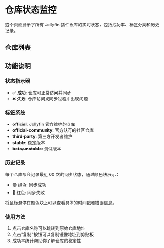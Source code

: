 # 仓库状态监控

这个页面展示了所有 Jellyfin 插件仓库的实时状态，包括成功率、标签分类和历史记录。

## 仓库列表

<RepositoryItem
  name="Jellyfin"
  originalUrl="https://repo.jellyfin.org/files/plugin/manifest.json"
  repositoryUrl="https://jellyfin-mirror.oss-cn-wuhan-lr.aliyuncs.com/plugins/Jellyfin/manifest.json"
  timestamp="2025-08-15T10:11:36.028Z"
  status="success"
  :successRate="78"
  tags="[&quot;official&quot;,&quot;stable&quot;]"
  statusHistory="[{&quot;timestamp&quot;:&quot;2025-08-15T10:11:36.028Z&quot;,&quot;status&quot;:&quot;success&quot;,&quot;error&quot;:null},{&quot;timestamp&quot;:&quot;2025-08-15T04:32:00.463Z&quot;,&quot;status&quot;:&quot;success&quot;,&quot;error&quot;:null},{&quot;timestamp&quot;:&quot;2025-08-14T22:11:29.558Z&quot;,&quot;status&quot;:&quot;success&quot;,&quot;error&quot;:null},{&quot;timestamp&quot;:&quot;2025-08-14T16:16:36.400Z&quot;,&quot;status&quot;:&quot;success&quot;,&quot;error&quot;:null},{&quot;timestamp&quot;:&quot;2025-08-14T10:12:16.056Z&quot;,&quot;status&quot;:&quot;success&quot;,&quot;error&quot;:null},{&quot;timestamp&quot;:&quot;2025-08-14T04:31:18.055Z&quot;,&quot;status&quot;:&quot;success&quot;,&quot;error&quot;:null},{&quot;timestamp&quot;:&quot;2025-08-13T22:12:23.984Z&quot;,&quot;status&quot;:&quot;success&quot;,&quot;error&quot;:null},{&quot;timestamp&quot;:&quot;2025-08-13T16:12:18.227Z&quot;,&quot;status&quot;:&quot;success&quot;,&quot;error&quot;:null},{&quot;timestamp&quot;:&quot;2025-08-13T10:11:59.694Z&quot;,&quot;status&quot;:&quot;success&quot;,&quot;error&quot;:null},{&quot;timestamp&quot;:&quot;2025-08-13T04:31:06.597Z&quot;,&quot;status&quot;:&quot;success&quot;,&quot;error&quot;:null},{&quot;timestamp&quot;:&quot;2025-08-12T22:11:30.188Z&quot;,&quot;status&quot;:&quot;success&quot;,&quot;error&quot;:null},{&quot;timestamp&quot;:&quot;2025-08-12T16:15:57.352Z&quot;,&quot;status&quot;:&quot;success&quot;,&quot;error&quot;:null},{&quot;timestamp&quot;:&quot;2025-08-12T10:12:11.738Z&quot;,&quot;status&quot;:&quot;success&quot;,&quot;error&quot;:null},{&quot;timestamp&quot;:&quot;2025-08-12T04:28:49.503Z&quot;,&quot;status&quot;:&quot;success&quot;,&quot;error&quot;:null},{&quot;timestamp&quot;:&quot;2025-08-12T01:37:59.348Z&quot;,&quot;status&quot;:&quot;success&quot;,&quot;error&quot;:null},{&quot;timestamp&quot;:&quot;2025-08-10T16:14:16.871Z&quot;,&quot;status&quot;:&quot;success&quot;,&quot;error&quot;:null},{&quot;timestamp&quot;:&quot;2025-08-09T16:14:13.323Z&quot;,&quot;status&quot;:&quot;error&quot;,&quot;error&quot;:&quot;请求超时，网络连接不稳定&quot;},{&quot;timestamp&quot;:&quot;2025-08-08T16:14:36.147Z&quot;,&quot;status&quot;:&quot;error&quot;,&quot;error&quot;:&quot;请求超时，网络连接不稳定&quot;},{&quot;timestamp&quot;:&quot;2025-08-08T07:41:37.622Z&quot;,&quot;status&quot;:&quot;error&quot;,&quot;error&quot;:&quot;请求超时，网络连接不稳定&quot;},{&quot;timestamp&quot;:&quot;2025-08-08T06:55:31.439Z&quot;,&quot;status&quot;:&quot;error&quot;,&quot;error&quot;:&quot;请求超时，网络连接不稳定&quot;},{&quot;timestamp&quot;:&quot;2025-08-08T06:39:58.099Z&quot;,&quot;status&quot;:&quot;success&quot;,&quot;error&quot;:null},{&quot;timestamp&quot;:&quot;2025-08-08T13:56:38.022Z&quot;,&quot;status&quot;:&quot;error&quot;,&quot;error&quot;:&quot;&quot;},{&quot;timestamp&quot;:&quot;2025-08-08T12:25:49.010Z&quot;,&quot;status&quot;:&quot;success&quot;,&quot;error&quot;:null}]"
  lastError=""
  versionUrls="{}"
/>
<RepositoryItem
  name="Jellyfin Unstable"
  originalUrl="https://repo.jellyfin.org/files/plugin-unstable/manifest.json"
  repositoryUrl="https://jellyfin-mirror.oss-cn-wuhan-lr.aliyuncs.com/plugins/Jellyfin_Unstable/manifest.json"
  timestamp="2025-08-15T10:11:36.049Z"
  status="success"
  :successRate="91"
  tags="[&quot;official&quot;,&quot;unstable&quot;,&quot;beta&quot;]"
  statusHistory="[{&quot;timestamp&quot;:&quot;2025-08-15T10:11:36.049Z&quot;,&quot;status&quot;:&quot;success&quot;,&quot;error&quot;:null},{&quot;timestamp&quot;:&quot;2025-08-15T04:32:00.484Z&quot;,&quot;status&quot;:&quot;success&quot;,&quot;error&quot;:null},{&quot;timestamp&quot;:&quot;2025-08-14T22:11:29.583Z&quot;,&quot;status&quot;:&quot;success&quot;,&quot;error&quot;:null},{&quot;timestamp&quot;:&quot;2025-08-14T16:16:36.420Z&quot;,&quot;status&quot;:&quot;success&quot;,&quot;error&quot;:null},{&quot;timestamp&quot;:&quot;2025-08-14T10:12:16.077Z&quot;,&quot;status&quot;:&quot;success&quot;,&quot;error&quot;:null},{&quot;timestamp&quot;:&quot;2025-08-14T04:31:18.076Z&quot;,&quot;status&quot;:&quot;success&quot;,&quot;error&quot;:null},{&quot;timestamp&quot;:&quot;2025-08-13T22:12:24.005Z&quot;,&quot;status&quot;:&quot;success&quot;,&quot;error&quot;:null},{&quot;timestamp&quot;:&quot;2025-08-13T16:12:18.248Z&quot;,&quot;status&quot;:&quot;success&quot;,&quot;error&quot;:null},{&quot;timestamp&quot;:&quot;2025-08-13T10:11:59.720Z&quot;,&quot;status&quot;:&quot;success&quot;,&quot;error&quot;:null},{&quot;timestamp&quot;:&quot;2025-08-13T04:31:06.618Z&quot;,&quot;status&quot;:&quot;success&quot;,&quot;error&quot;:null},{&quot;timestamp&quot;:&quot;2025-08-12T22:11:30.209Z&quot;,&quot;status&quot;:&quot;success&quot;,&quot;error&quot;:null},{&quot;timestamp&quot;:&quot;2025-08-12T16:15:57.372Z&quot;,&quot;status&quot;:&quot;success&quot;,&quot;error&quot;:null},{&quot;timestamp&quot;:&quot;2025-08-12T10:12:11.763Z&quot;,&quot;status&quot;:&quot;success&quot;,&quot;error&quot;:null},{&quot;timestamp&quot;:&quot;2025-08-12T04:28:49.524Z&quot;,&quot;status&quot;:&quot;success&quot;,&quot;error&quot;:null},{&quot;timestamp&quot;:&quot;2025-08-12T01:37:59.371Z&quot;,&quot;status&quot;:&quot;success&quot;,&quot;error&quot;:null},{&quot;timestamp&quot;:&quot;2025-08-10T16:14:16.891Z&quot;,&quot;status&quot;:&quot;success&quot;,&quot;error&quot;:null},{&quot;timestamp&quot;:&quot;2025-08-09T16:14:13.343Z&quot;,&quot;status&quot;:&quot;success&quot;,&quot;error&quot;:null},{&quot;timestamp&quot;:&quot;2025-08-08T16:14:36.167Z&quot;,&quot;status&quot;:&quot;error&quot;,&quot;error&quot;:&quot;请求超时，网络连接不稳定&quot;},{&quot;timestamp&quot;:&quot;2025-08-08T07:41:37.641Z&quot;,&quot;status&quot;:&quot;success&quot;,&quot;error&quot;:null},{&quot;timestamp&quot;:&quot;2025-08-08T06:55:31.460Z&quot;,&quot;status&quot;:&quot;success&quot;,&quot;error&quot;:null},{&quot;timestamp&quot;:&quot;2025-08-08T06:39:58.129Z&quot;,&quot;status&quot;:&quot;success&quot;,&quot;error&quot;:null},{&quot;timestamp&quot;:&quot;2025-08-08T13:56:38.043Z&quot;,&quot;status&quot;:&quot;error&quot;,&quot;error&quot;:&quot;socket hang up&quot;},{&quot;timestamp&quot;:&quot;2025-08-08T12:25:49.030Z&quot;,&quot;status&quot;:&quot;success&quot;,&quot;error&quot;:null}]"
  lastError=""
  versionUrls="{}"
/>
<RepositoryItem
  name="Ani-Sync Repo"
  originalUrl="https://raw.githubusercontent.com/vosmiic/jellyfin-ani-sync/master/manifest.json"
  repositoryUrl="https://jellyfin-mirror.oss-cn-wuhan-lr.aliyuncs.com/plugins/AniSync_Repo/manifest.json"
  timestamp="2025-08-15T10:11:36.051Z"
  status="success"
  :successRate="100"
  tags="[&quot;anime&quot;,&quot;sync&quot;,&quot;metadata&quot;,&quot;third-party&quot;,&quot;official-community&quot;]"
  statusHistory="[{&quot;timestamp&quot;:&quot;2025-08-15T10:11:36.051Z&quot;,&quot;status&quot;:&quot;success&quot;,&quot;error&quot;:null},{&quot;timestamp&quot;:&quot;2025-08-15T04:32:00.486Z&quot;,&quot;status&quot;:&quot;success&quot;,&quot;error&quot;:null},{&quot;timestamp&quot;:&quot;2025-08-14T22:11:29.586Z&quot;,&quot;status&quot;:&quot;success&quot;,&quot;error&quot;:null},{&quot;timestamp&quot;:&quot;2025-08-14T16:16:36.423Z&quot;,&quot;status&quot;:&quot;success&quot;,&quot;error&quot;:null},{&quot;timestamp&quot;:&quot;2025-08-14T10:12:16.079Z&quot;,&quot;status&quot;:&quot;success&quot;,&quot;error&quot;:null},{&quot;timestamp&quot;:&quot;2025-08-14T04:31:18.079Z&quot;,&quot;status&quot;:&quot;success&quot;,&quot;error&quot;:null},{&quot;timestamp&quot;:&quot;2025-08-13T22:12:24.007Z&quot;,&quot;status&quot;:&quot;success&quot;,&quot;error&quot;:null},{&quot;timestamp&quot;:&quot;2025-08-13T16:12:18.250Z&quot;,&quot;status&quot;:&quot;success&quot;,&quot;error&quot;:null},{&quot;timestamp&quot;:&quot;2025-08-13T10:11:59.723Z&quot;,&quot;status&quot;:&quot;success&quot;,&quot;error&quot;:null},{&quot;timestamp&quot;:&quot;2025-08-13T04:31:06.621Z&quot;,&quot;status&quot;:&quot;success&quot;,&quot;error&quot;:null},{&quot;timestamp&quot;:&quot;2025-08-12T22:11:30.211Z&quot;,&quot;status&quot;:&quot;success&quot;,&quot;error&quot;:null},{&quot;timestamp&quot;:&quot;2025-08-12T16:15:57.375Z&quot;,&quot;status&quot;:&quot;success&quot;,&quot;error&quot;:null},{&quot;timestamp&quot;:&quot;2025-08-12T10:12:11.766Z&quot;,&quot;status&quot;:&quot;success&quot;,&quot;error&quot;:null},{&quot;timestamp&quot;:&quot;2025-08-12T04:28:49.527Z&quot;,&quot;status&quot;:&quot;success&quot;,&quot;error&quot;:null},{&quot;timestamp&quot;:&quot;2025-08-12T01:37:59.374Z&quot;,&quot;status&quot;:&quot;success&quot;,&quot;error&quot;:null},{&quot;timestamp&quot;:&quot;2025-08-10T16:14:16.893Z&quot;,&quot;status&quot;:&quot;success&quot;,&quot;error&quot;:null},{&quot;timestamp&quot;:&quot;2025-08-09T16:14:13.345Z&quot;,&quot;status&quot;:&quot;success&quot;,&quot;error&quot;:null},{&quot;timestamp&quot;:&quot;2025-08-08T16:14:36.169Z&quot;,&quot;status&quot;:&quot;success&quot;,&quot;error&quot;:null},{&quot;timestamp&quot;:&quot;2025-08-08T07:41:37.643Z&quot;,&quot;status&quot;:&quot;success&quot;,&quot;error&quot;:null},{&quot;timestamp&quot;:&quot;2025-08-08T06:55:31.462Z&quot;,&quot;status&quot;:&quot;success&quot;,&quot;error&quot;:null},{&quot;timestamp&quot;:&quot;2025-08-08T06:39:58.132Z&quot;,&quot;status&quot;:&quot;success&quot;,&quot;error&quot;:null},{&quot;timestamp&quot;:&quot;2025-08-08T13:56:38.045Z&quot;,&quot;status&quot;:&quot;success&quot;,&quot;error&quot;:null},{&quot;timestamp&quot;:&quot;2025-08-08T12:25:49.032Z&quot;,&quot;status&quot;:&quot;success&quot;,&quot;error&quot;:null}]"
  lastError=""
  versionUrls="{}"
/>
<RepositoryItem
  name="dkanada's Repo"
  originalUrl="https://raw.githubusercontent.com/dkanada/jellyfin-plugin-intros/master/manifest.json"
  repositoryUrl="https://jellyfin-mirror.oss-cn-wuhan-lr.aliyuncs.com/plugins/dkanadas_Repo/manifest.json"
  timestamp="2025-08-15T10:11:36.053Z"
  status="success"
  :successRate="100"
  tags="[&quot;intros&quot;,&quot;video&quot;,&quot;third-party&quot;,&quot;official-community&quot;]"
  statusHistory="[{&quot;timestamp&quot;:&quot;2025-08-15T10:11:36.053Z&quot;,&quot;status&quot;:&quot;success&quot;,&quot;error&quot;:null},{&quot;timestamp&quot;:&quot;2025-08-15T04:32:00.488Z&quot;,&quot;status&quot;:&quot;success&quot;,&quot;error&quot;:null},{&quot;timestamp&quot;:&quot;2025-08-14T22:11:29.589Z&quot;,&quot;status&quot;:&quot;success&quot;,&quot;error&quot;:null},{&quot;timestamp&quot;:&quot;2025-08-14T16:16:36.425Z&quot;,&quot;status&quot;:&quot;success&quot;,&quot;error&quot;:null},{&quot;timestamp&quot;:&quot;2025-08-14T10:12:16.081Z&quot;,&quot;status&quot;:&quot;success&quot;,&quot;error&quot;:null},{&quot;timestamp&quot;:&quot;2025-08-14T04:31:18.081Z&quot;,&quot;status&quot;:&quot;success&quot;,&quot;error&quot;:null},{&quot;timestamp&quot;:&quot;2025-08-13T22:12:24.010Z&quot;,&quot;status&quot;:&quot;success&quot;,&quot;error&quot;:null},{&quot;timestamp&quot;:&quot;2025-08-13T16:12:18.252Z&quot;,&quot;status&quot;:&quot;success&quot;,&quot;error&quot;:null},{&quot;timestamp&quot;:&quot;2025-08-13T10:11:59.725Z&quot;,&quot;status&quot;:&quot;success&quot;,&quot;error&quot;:null},{&quot;timestamp&quot;:&quot;2025-08-13T04:31:06.623Z&quot;,&quot;status&quot;:&quot;success&quot;,&quot;error&quot;:null},{&quot;timestamp&quot;:&quot;2025-08-12T22:11:30.213Z&quot;,&quot;status&quot;:&quot;success&quot;,&quot;error&quot;:null},{&quot;timestamp&quot;:&quot;2025-08-12T16:15:57.377Z&quot;,&quot;status&quot;:&quot;success&quot;,&quot;error&quot;:null},{&quot;timestamp&quot;:&quot;2025-08-12T10:12:11.768Z&quot;,&quot;status&quot;:&quot;success&quot;,&quot;error&quot;:null},{&quot;timestamp&quot;:&quot;2025-08-12T04:28:49.529Z&quot;,&quot;status&quot;:&quot;success&quot;,&quot;error&quot;:null},{&quot;timestamp&quot;:&quot;2025-08-12T01:37:59.376Z&quot;,&quot;status&quot;:&quot;success&quot;,&quot;error&quot;:null},{&quot;timestamp&quot;:&quot;2025-08-10T16:14:16.895Z&quot;,&quot;status&quot;:&quot;success&quot;,&quot;error&quot;:null},{&quot;timestamp&quot;:&quot;2025-08-09T16:14:13.347Z&quot;,&quot;status&quot;:&quot;success&quot;,&quot;error&quot;:null},{&quot;timestamp&quot;:&quot;2025-08-08T16:14:36.171Z&quot;,&quot;status&quot;:&quot;success&quot;,&quot;error&quot;:null},{&quot;timestamp&quot;:&quot;2025-08-08T07:41:37.645Z&quot;,&quot;status&quot;:&quot;success&quot;,&quot;error&quot;:null},{&quot;timestamp&quot;:&quot;2025-08-08T06:55:31.464Z&quot;,&quot;status&quot;:&quot;success&quot;,&quot;error&quot;:null},{&quot;timestamp&quot;:&quot;2025-08-08T06:39:58.134Z&quot;,&quot;status&quot;:&quot;success&quot;,&quot;error&quot;:null},{&quot;timestamp&quot;:&quot;2025-08-08T13:56:38.047Z&quot;,&quot;status&quot;:&quot;success&quot;,&quot;error&quot;:null},{&quot;timestamp&quot;:&quot;2025-08-08T12:25:49.034Z&quot;,&quot;status&quot;:&quot;success&quot;,&quot;error&quot;:null}]"
  lastError=""
  versionUrls="{}"
/>
<RepositoryItem
  name="ShokoAnime's Repo"
  originalUrl="https://raw.githubusercontent.com/ShokoAnime/Shokofin/metadata/stable/manifest.json"
  repositoryUrl="https://jellyfin-mirror.oss-cn-wuhan-lr.aliyuncs.com/plugins/ShokoAnimes_Repo/manifest.json"
  timestamp="2025-08-15T10:11:36.057Z"
  status="success"
  :successRate="100"
  tags="[&quot;anime&quot;,&quot;shoko&quot;,&quot;metadata&quot;,&quot;third-party&quot;,&quot;official-community&quot;]"
  statusHistory="[{&quot;timestamp&quot;:&quot;2025-08-15T10:11:36.057Z&quot;,&quot;status&quot;:&quot;success&quot;,&quot;error&quot;:null},{&quot;timestamp&quot;:&quot;2025-08-15T04:32:00.492Z&quot;,&quot;status&quot;:&quot;success&quot;,&quot;error&quot;:null},{&quot;timestamp&quot;:&quot;2025-08-14T22:11:29.593Z&quot;,&quot;status&quot;:&quot;success&quot;,&quot;error&quot;:null},{&quot;timestamp&quot;:&quot;2025-08-14T16:16:36.429Z&quot;,&quot;status&quot;:&quot;success&quot;,&quot;error&quot;:null},{&quot;timestamp&quot;:&quot;2025-08-14T10:12:16.084Z&quot;,&quot;status&quot;:&quot;success&quot;,&quot;error&quot;:null},{&quot;timestamp&quot;:&quot;2025-08-14T04:31:18.084Z&quot;,&quot;status&quot;:&quot;success&quot;,&quot;error&quot;:null},{&quot;timestamp&quot;:&quot;2025-08-13T22:12:24.013Z&quot;,&quot;status&quot;:&quot;success&quot;,&quot;error&quot;:null},{&quot;timestamp&quot;:&quot;2025-08-13T16:12:18.256Z&quot;,&quot;status&quot;:&quot;success&quot;,&quot;error&quot;:null},{&quot;timestamp&quot;:&quot;2025-08-13T10:11:59.730Z&quot;,&quot;status&quot;:&quot;success&quot;,&quot;error&quot;:null},{&quot;timestamp&quot;:&quot;2025-08-13T04:31:06.627Z&quot;,&quot;status&quot;:&quot;success&quot;,&quot;error&quot;:null},{&quot;timestamp&quot;:&quot;2025-08-12T22:11:30.217Z&quot;,&quot;status&quot;:&quot;success&quot;,&quot;error&quot;:null},{&quot;timestamp&quot;:&quot;2025-08-12T16:15:57.381Z&quot;,&quot;status&quot;:&quot;success&quot;,&quot;error&quot;:null},{&quot;timestamp&quot;:&quot;2025-08-12T10:12:11.773Z&quot;,&quot;status&quot;:&quot;success&quot;,&quot;error&quot;:null},{&quot;timestamp&quot;:&quot;2025-08-12T04:28:49.533Z&quot;,&quot;status&quot;:&quot;success&quot;,&quot;error&quot;:null},{&quot;timestamp&quot;:&quot;2025-08-12T01:37:59.380Z&quot;,&quot;status&quot;:&quot;success&quot;,&quot;error&quot;:null},{&quot;timestamp&quot;:&quot;2025-08-10T16:14:16.898Z&quot;,&quot;status&quot;:&quot;success&quot;,&quot;error&quot;:null},{&quot;timestamp&quot;:&quot;2025-08-09T16:14:13.350Z&quot;,&quot;status&quot;:&quot;success&quot;,&quot;error&quot;:null},{&quot;timestamp&quot;:&quot;2025-08-08T16:14:36.174Z&quot;,&quot;status&quot;:&quot;success&quot;,&quot;error&quot;:null},{&quot;timestamp&quot;:&quot;2025-08-08T07:41:37.648Z&quot;,&quot;status&quot;:&quot;success&quot;,&quot;error&quot;:null},{&quot;timestamp&quot;:&quot;2025-08-08T06:55:31.468Z&quot;,&quot;status&quot;:&quot;success&quot;,&quot;error&quot;:null},{&quot;timestamp&quot;:&quot;2025-08-08T06:39:58.137Z&quot;,&quot;status&quot;:&quot;success&quot;,&quot;error&quot;:null},{&quot;timestamp&quot;:&quot;2025-08-08T13:56:38.051Z&quot;,&quot;status&quot;:&quot;success&quot;,&quot;error&quot;:null},{&quot;timestamp&quot;:&quot;2025-08-08T12:25:49.037Z&quot;,&quot;status&quot;:&quot;success&quot;,&quot;error&quot;:null}]"
  lastError=""
  versionUrls="{}"
/>
<RepositoryItem
  name="TubeArchivist's Repo"
  originalUrl="https://raw.githubusercontent.com/tubearchivist/tubearchivist-jf-plugin/master/manifest.json"
  repositoryUrl="https://jellyfin-mirror.oss-cn-wuhan-lr.aliyuncs.com/plugins/TubeArchivists_Repo/manifest.json"
  timestamp="2025-08-15T10:11:36.058Z"
  status="success"
  :successRate="100"
  tags="[&quot;youtube&quot;,&quot;archival&quot;,&quot;tubearchivist&quot;,&quot;third-party&quot;,&quot;official-community&quot;]"
  statusHistory="[{&quot;timestamp&quot;:&quot;2025-08-15T10:11:36.058Z&quot;,&quot;status&quot;:&quot;success&quot;,&quot;error&quot;:null},{&quot;timestamp&quot;:&quot;2025-08-15T04:32:00.493Z&quot;,&quot;status&quot;:&quot;success&quot;,&quot;error&quot;:null},{&quot;timestamp&quot;:&quot;2025-08-14T22:11:29.595Z&quot;,&quot;status&quot;:&quot;success&quot;,&quot;error&quot;:null},{&quot;timestamp&quot;:&quot;2025-08-14T16:16:36.430Z&quot;,&quot;status&quot;:&quot;success&quot;,&quot;error&quot;:null},{&quot;timestamp&quot;:&quot;2025-08-14T10:12:16.086Z&quot;,&quot;status&quot;:&quot;success&quot;,&quot;error&quot;:null},{&quot;timestamp&quot;:&quot;2025-08-14T04:31:18.086Z&quot;,&quot;status&quot;:&quot;success&quot;,&quot;error&quot;:null},{&quot;timestamp&quot;:&quot;2025-08-13T22:12:24.015Z&quot;,&quot;status&quot;:&quot;success&quot;,&quot;error&quot;:null},{&quot;timestamp&quot;:&quot;2025-08-13T16:12:18.257Z&quot;,&quot;status&quot;:&quot;success&quot;,&quot;error&quot;:null},{&quot;timestamp&quot;:&quot;2025-08-13T10:11:59.732Z&quot;,&quot;status&quot;:&quot;success&quot;,&quot;error&quot;:null},{&quot;timestamp&quot;:&quot;2025-08-13T04:31:06.628Z&quot;,&quot;status&quot;:&quot;success&quot;,&quot;error&quot;:null},{&quot;timestamp&quot;:&quot;2025-08-12T22:11:30.218Z&quot;,&quot;status&quot;:&quot;success&quot;,&quot;error&quot;:null},{&quot;timestamp&quot;:&quot;2025-08-12T16:15:57.382Z&quot;,&quot;status&quot;:&quot;success&quot;,&quot;error&quot;:null},{&quot;timestamp&quot;:&quot;2025-08-12T10:12:11.774Z&quot;,&quot;status&quot;:&quot;success&quot;,&quot;error&quot;:null},{&quot;timestamp&quot;:&quot;2025-08-12T04:28:49.534Z&quot;,&quot;status&quot;:&quot;success&quot;,&quot;error&quot;:null},{&quot;timestamp&quot;:&quot;2025-08-12T01:37:59.382Z&quot;,&quot;status&quot;:&quot;success&quot;,&quot;error&quot;:null},{&quot;timestamp&quot;:&quot;2025-08-10T16:14:16.902Z&quot;,&quot;status&quot;:&quot;success&quot;,&quot;error&quot;:null},{&quot;timestamp&quot;:&quot;2025-08-09T16:14:13.351Z&quot;,&quot;status&quot;:&quot;success&quot;,&quot;error&quot;:null},{&quot;timestamp&quot;:&quot;2025-08-08T16:14:36.176Z&quot;,&quot;status&quot;:&quot;success&quot;,&quot;error&quot;:null},{&quot;timestamp&quot;:&quot;2025-08-08T07:41:37.649Z&quot;,&quot;status&quot;:&quot;success&quot;,&quot;error&quot;:null},{&quot;timestamp&quot;:&quot;2025-08-08T06:55:31.469Z&quot;,&quot;status&quot;:&quot;success&quot;,&quot;error&quot;:null},{&quot;timestamp&quot;:&quot;2025-08-08T06:39:58.138Z&quot;,&quot;status&quot;:&quot;success&quot;,&quot;error&quot;:null},{&quot;timestamp&quot;:&quot;2025-08-08T13:56:38.052Z&quot;,&quot;status&quot;:&quot;success&quot;,&quot;error&quot;:null},{&quot;timestamp&quot;:&quot;2025-08-08T12:25:49.038Z&quot;,&quot;status&quot;:&quot;success&quot;,&quot;error&quot;:null}]"
  lastError=""
  versionUrls="{}"
/>
<RepositoryItem
  name="IntroSkipper's Repo"
  originalUrl="https://manifest.intro-skipper.org/manifest.json"
  repositoryUrl="https://jellyfin-mirror.oss-cn-wuhan-lr.aliyuncs.com/plugins/IntroSkippers_Repo/manifest-10.11.json"
  timestamp="2025-08-15T10:11:36.059Z"
  status="success"
  :successRate="65"
  tags="[&quot;intro-skipper&quot;,&quot;automation&quot;,&quot;third-party&quot;,&quot;official-community&quot;]"
  statusHistory="[{&quot;timestamp&quot;:&quot;2025-08-15T10:11:36.059Z&quot;,&quot;status&quot;:&quot;success&quot;,&quot;error&quot;:null},{&quot;timestamp&quot;:&quot;2025-08-15T04:32:00.494Z&quot;,&quot;status&quot;:&quot;success&quot;,&quot;error&quot;:null},{&quot;timestamp&quot;:&quot;2025-08-14T22:11:29.596Z&quot;,&quot;status&quot;:&quot;success&quot;,&quot;error&quot;:null},{&quot;timestamp&quot;:&quot;2025-08-14T16:16:36.431Z&quot;,&quot;status&quot;:&quot;success&quot;,&quot;error&quot;:null},{&quot;timestamp&quot;:&quot;2025-08-14T10:12:16.086Z&quot;,&quot;status&quot;:&quot;success&quot;,&quot;error&quot;:null},{&quot;timestamp&quot;:&quot;2025-08-14T04:31:18.086Z&quot;,&quot;status&quot;:&quot;success&quot;,&quot;error&quot;:null},{&quot;timestamp&quot;:&quot;2025-08-13T22:12:24.015Z&quot;,&quot;status&quot;:&quot;success&quot;,&quot;error&quot;:null},{&quot;timestamp&quot;:&quot;2025-08-13T16:12:18.258Z&quot;,&quot;status&quot;:&quot;success&quot;,&quot;error&quot;:null},{&quot;timestamp&quot;:&quot;2025-08-13T10:11:59.732Z&quot;,&quot;status&quot;:&quot;success&quot;,&quot;error&quot;:null},{&quot;timestamp&quot;:&quot;2025-08-13T04:31:06.629Z&quot;,&quot;status&quot;:&quot;success&quot;,&quot;error&quot;:null},{&quot;timestamp&quot;:&quot;2025-08-12T22:11:30.219Z&quot;,&quot;status&quot;:&quot;success&quot;,&quot;error&quot;:null},{&quot;timestamp&quot;:&quot;2025-08-12T16:15:57.383Z&quot;,&quot;status&quot;:&quot;success&quot;,&quot;error&quot;:null},{&quot;timestamp&quot;:&quot;2025-08-12T10:12:11.775Z&quot;,&quot;status&quot;:&quot;success&quot;,&quot;error&quot;:null},{&quot;timestamp&quot;:&quot;2025-08-12T04:28:49.535Z&quot;,&quot;status&quot;:&quot;success&quot;,&quot;error&quot;:null},{&quot;timestamp&quot;:&quot;2025-08-12T01:37:59.382Z&quot;,&quot;status&quot;:&quot;success&quot;,&quot;error&quot;:null},{&quot;timestamp&quot;:&quot;2025-08-10T16:14:16.903Z&quot;,&quot;status&quot;:&quot;error&quot;,&quot;error&quot;:&quot;未知错误: Cannot read properties of undefined (reading 'sort')&quot;},{&quot;timestamp&quot;:&quot;2025-08-09T16:14:13.351Z&quot;,&quot;status&quot;:&quot;error&quot;,&quot;error&quot;:&quot;未知错误: Cannot read properties of undefined (reading 'sort')&quot;},{&quot;timestamp&quot;:&quot;2025-08-08T16:14:36.176Z&quot;,&quot;status&quot;:&quot;error&quot;,&quot;error&quot;:&quot;未知错误: Cannot read properties of undefined (reading 'sort')&quot;},{&quot;timestamp&quot;:&quot;2025-08-08T07:41:37.649Z&quot;,&quot;status&quot;:&quot;error&quot;,&quot;error&quot;:&quot;未知错误: Cannot read properties of undefined (reading 'sort')&quot;},{&quot;timestamp&quot;:&quot;2025-08-08T06:55:31.469Z&quot;,&quot;status&quot;:&quot;error&quot;,&quot;error&quot;:&quot;未知错误: Cannot read properties of undefined (reading 'sort')&quot;},{&quot;timestamp&quot;:&quot;2025-08-08T06:39:58.139Z&quot;,&quot;status&quot;:&quot;error&quot;,&quot;error&quot;:&quot;未知错误: Cannot read properties of undefined (reading 'sort')&quot;},{&quot;timestamp&quot;:&quot;2025-08-08T13:56:38.053Z&quot;,&quot;status&quot;:&quot;error&quot;,&quot;error&quot;:&quot;Cannot read properties of undefined (reading 'sort')&quot;},{&quot;timestamp&quot;:&quot;2025-08-08T12:25:49.039Z&quot;,&quot;status&quot;:&quot;error&quot;,&quot;error&quot;:&quot;Cannot read properties of undefined (reading 'sort')&quot;}]"
  lastError=""
  versionUrls="{&quot;10.10.7&quot;:{&quot;translated&quot;:&quot;https://jellyfin-mirror.oss-cn-wuhan-lr.aliyuncs.com/plugins/IntroSkippers_Repo/manifest-10.10.7.json&quot;,&quot;original&quot;:&quot;https://jellyfin-mirror.oss-cn-wuhan-lr.aliyuncs.com/plugins/IntroSkippers_Repo/manifest-original-10.10.7.json&quot;,&quot;title&quot;:&quot;最新版本 (Jellyfin 10.10.7)&quot;,&quot;description&quot;:&quot;适用于 Jellyfin 10.10.7 的 IntroSkipper 插件&quot;},&quot;10.11&quot;:{&quot;translated&quot;:&quot;https://jellyfin-mirror.oss-cn-wuhan-lr.aliyuncs.com/plugins/IntroSkippers_Repo/manifest-10.11.json&quot;,&quot;original&quot;:&quot;https://jellyfin-mirror.oss-cn-wuhan-lr.aliyuncs.com/plugins/IntroSkippers_Repo/manifest-original-10.11.json&quot;,&quot;title&quot;:&quot;预览版本 (Jellyfin 10.11+)&quot;,&quot;description&quot;:&quot;适用于 Jellyfin 10.11+ 的 IntroSkipper 插件，包含性能优化和新功能&quot;}}"
/>
<RepositoryItem
  name="9p4's Single-Sign-On (SSO) Repo"
  originalUrl="https://raw.githubusercontent.com/9p4/jellyfin-plugin-sso/manifest-release/manifest.json"
  repositoryUrl="https://jellyfin-mirror.oss-cn-wuhan-lr.aliyuncs.com/plugins/9p4s_SingleSignOn_SSO_Repo/manifest.json"
  timestamp="2025-08-15T10:11:36.050Z"
  status="success"
  :successRate="100"
  tags="[&quot;authentication&quot;,&quot;sso&quot;,&quot;third-party&quot;]"
  statusHistory="[{&quot;timestamp&quot;:&quot;2025-08-15T10:11:36.050Z&quot;,&quot;status&quot;:&quot;success&quot;,&quot;error&quot;:null},{&quot;timestamp&quot;:&quot;2025-08-15T04:32:00.485Z&quot;,&quot;status&quot;:&quot;success&quot;,&quot;error&quot;:null},{&quot;timestamp&quot;:&quot;2025-08-14T22:11:29.585Z&quot;,&quot;status&quot;:&quot;success&quot;,&quot;error&quot;:null},{&quot;timestamp&quot;:&quot;2025-08-14T16:16:36.422Z&quot;,&quot;status&quot;:&quot;success&quot;,&quot;error&quot;:null},{&quot;timestamp&quot;:&quot;2025-08-14T10:12:16.078Z&quot;,&quot;status&quot;:&quot;success&quot;,&quot;error&quot;:null},{&quot;timestamp&quot;:&quot;2025-08-14T04:31:18.077Z&quot;,&quot;status&quot;:&quot;success&quot;,&quot;error&quot;:null},{&quot;timestamp&quot;:&quot;2025-08-13T22:12:24.006Z&quot;,&quot;status&quot;:&quot;success&quot;,&quot;error&quot;:null},{&quot;timestamp&quot;:&quot;2025-08-13T16:12:18.249Z&quot;,&quot;status&quot;:&quot;success&quot;,&quot;error&quot;:null},{&quot;timestamp&quot;:&quot;2025-08-13T10:11:59.721Z&quot;,&quot;status&quot;:&quot;success&quot;,&quot;error&quot;:null},{&quot;timestamp&quot;:&quot;2025-08-13T04:31:06.619Z&quot;,&quot;status&quot;:&quot;success&quot;,&quot;error&quot;:null},{&quot;timestamp&quot;:&quot;2025-08-12T22:11:30.210Z&quot;,&quot;status&quot;:&quot;success&quot;,&quot;error&quot;:null},{&quot;timestamp&quot;:&quot;2025-08-12T16:15:57.374Z&quot;,&quot;status&quot;:&quot;success&quot;,&quot;error&quot;:null},{&quot;timestamp&quot;:&quot;2025-08-12T10:12:11.765Z&quot;,&quot;status&quot;:&quot;success&quot;,&quot;error&quot;:null},{&quot;timestamp&quot;:&quot;2025-08-12T04:28:49.526Z&quot;,&quot;status&quot;:&quot;success&quot;,&quot;error&quot;:null},{&quot;timestamp&quot;:&quot;2025-08-12T01:37:59.373Z&quot;,&quot;status&quot;:&quot;success&quot;,&quot;error&quot;:null},{&quot;timestamp&quot;:&quot;2025-08-10T16:14:16.892Z&quot;,&quot;status&quot;:&quot;success&quot;,&quot;error&quot;:null},{&quot;timestamp&quot;:&quot;2025-08-09T16:14:13.344Z&quot;,&quot;status&quot;:&quot;success&quot;,&quot;error&quot;:null},{&quot;timestamp&quot;:&quot;2025-08-08T16:14:36.168Z&quot;,&quot;status&quot;:&quot;success&quot;,&quot;error&quot;:null},{&quot;timestamp&quot;:&quot;2025-08-08T07:41:37.642Z&quot;,&quot;status&quot;:&quot;success&quot;,&quot;error&quot;:null},{&quot;timestamp&quot;:&quot;2025-08-08T06:55:31.461Z&quot;,&quot;status&quot;:&quot;success&quot;,&quot;error&quot;:null},{&quot;timestamp&quot;:&quot;2025-08-08T06:39:58.131Z&quot;,&quot;status&quot;:&quot;success&quot;,&quot;error&quot;:null},{&quot;timestamp&quot;:&quot;2025-08-08T13:56:38.044Z&quot;,&quot;status&quot;:&quot;success&quot;,&quot;error&quot;:null},{&quot;timestamp&quot;:&quot;2025-08-08T12:25:49.031Z&quot;,&quot;status&quot;:&quot;success&quot;,&quot;error&quot;:null}]"
  lastError=""
  versionUrls="{}"
/>
<RepositoryItem
  name="danieladov's Repo"
  originalUrl="https://raw.githubusercontent.com/danieladov/JellyfinPluginManifest/master/manifest.json"
  repositoryUrl="https://jellyfin-mirror.oss-cn-wuhan-lr.aliyuncs.com/plugins/danieladovs_Repo/manifest.json"
  timestamp="2025-08-15T10:11:36.052Z"
  status="success"
  :successRate="100"
  tags="[&quot;third-party&quot;,&quot;community&quot;]"
  statusHistory="[{&quot;timestamp&quot;:&quot;2025-08-15T10:11:36.052Z&quot;,&quot;status&quot;:&quot;success&quot;,&quot;error&quot;:null},{&quot;timestamp&quot;:&quot;2025-08-15T04:32:00.487Z&quot;,&quot;status&quot;:&quot;success&quot;,&quot;error&quot;:null},{&quot;timestamp&quot;:&quot;2025-08-14T22:11:29.587Z&quot;,&quot;status&quot;:&quot;success&quot;,&quot;error&quot;:null},{&quot;timestamp&quot;:&quot;2025-08-14T16:16:36.424Z&quot;,&quot;status&quot;:&quot;success&quot;,&quot;error&quot;:null},{&quot;timestamp&quot;:&quot;2025-08-14T10:12:16.080Z&quot;,&quot;status&quot;:&quot;success&quot;,&quot;error&quot;:null},{&quot;timestamp&quot;:&quot;2025-08-14T04:31:18.079Z&quot;,&quot;status&quot;:&quot;success&quot;,&quot;error&quot;:null},{&quot;timestamp&quot;:&quot;2025-08-13T22:12:24.008Z&quot;,&quot;status&quot;:&quot;success&quot;,&quot;error&quot;:null},{&quot;timestamp&quot;:&quot;2025-08-13T16:12:18.251Z&quot;,&quot;status&quot;:&quot;success&quot;,&quot;error&quot;:null},{&quot;timestamp&quot;:&quot;2025-08-13T10:11:59.724Z&quot;,&quot;status&quot;:&quot;success&quot;,&quot;error&quot;:null},{&quot;timestamp&quot;:&quot;2025-08-13T04:31:06.622Z&quot;,&quot;status&quot;:&quot;success&quot;,&quot;error&quot;:null},{&quot;timestamp&quot;:&quot;2025-08-12T22:11:30.212Z&quot;,&quot;status&quot;:&quot;success&quot;,&quot;error&quot;:null},{&quot;timestamp&quot;:&quot;2025-08-12T16:15:57.376Z&quot;,&quot;status&quot;:&quot;success&quot;,&quot;error&quot;:null},{&quot;timestamp&quot;:&quot;2025-08-12T10:12:11.767Z&quot;,&quot;status&quot;:&quot;success&quot;,&quot;error&quot;:null},{&quot;timestamp&quot;:&quot;2025-08-12T04:28:49.528Z&quot;,&quot;status&quot;:&quot;success&quot;,&quot;error&quot;:null},{&quot;timestamp&quot;:&quot;2025-08-12T01:37:59.375Z&quot;,&quot;status&quot;:&quot;success&quot;,&quot;error&quot;:null},{&quot;timestamp&quot;:&quot;2025-08-10T16:14:16.894Z&quot;,&quot;status&quot;:&quot;success&quot;,&quot;error&quot;:null},{&quot;timestamp&quot;:&quot;2025-08-09T16:14:13.346Z&quot;,&quot;status&quot;:&quot;success&quot;,&quot;error&quot;:null},{&quot;timestamp&quot;:&quot;2025-08-08T16:14:36.170Z&quot;,&quot;status&quot;:&quot;success&quot;,&quot;error&quot;:null},{&quot;timestamp&quot;:&quot;2025-08-08T07:41:37.644Z&quot;,&quot;status&quot;:&quot;success&quot;,&quot;error&quot;:null},{&quot;timestamp&quot;:&quot;2025-08-08T06:55:31.463Z&quot;,&quot;status&quot;:&quot;success&quot;,&quot;error&quot;:null},{&quot;timestamp&quot;:&quot;2025-08-08T06:39:58.133Z&quot;,&quot;status&quot;:&quot;success&quot;,&quot;error&quot;:null},{&quot;timestamp&quot;:&quot;2025-08-08T13:56:38.046Z&quot;,&quot;status&quot;:&quot;success&quot;,&quot;error&quot;:null},{&quot;timestamp&quot;:&quot;2025-08-08T12:25:49.033Z&quot;,&quot;status&quot;:&quot;success&quot;,&quot;error&quot;:null}]"
  lastError=""
  versionUrls="{}"
/>
<RepositoryItem
  name="k-matti's Repo"
  originalUrl="https://raw.githubusercontent.com/k-matti/jellyfin-plugin-repository/master/manifest.json"
  repositoryUrl="https://jellyfin-mirror.oss-cn-wuhan-lr.aliyuncs.com/plugins/kmattis_Repo/manifest.json"
  timestamp="2025-08-15T10:11:36.054Z"
  status="success"
  :successRate="100"
  tags="[&quot;third-party&quot;,&quot;community&quot;]"
  statusHistory="[{&quot;timestamp&quot;:&quot;2025-08-15T10:11:36.054Z&quot;,&quot;status&quot;:&quot;success&quot;,&quot;error&quot;:null},{&quot;timestamp&quot;:&quot;2025-08-15T04:32:00.489Z&quot;,&quot;status&quot;:&quot;success&quot;,&quot;error&quot;:null},{&quot;timestamp&quot;:&quot;2025-08-14T22:11:29.590Z&quot;,&quot;status&quot;:&quot;success&quot;,&quot;error&quot;:null},{&quot;timestamp&quot;:&quot;2025-08-14T16:16:36.426Z&quot;,&quot;status&quot;:&quot;success&quot;,&quot;error&quot;:null},{&quot;timestamp&quot;:&quot;2025-08-14T10:12:16.082Z&quot;,&quot;status&quot;:&quot;success&quot;,&quot;error&quot;:null},{&quot;timestamp&quot;:&quot;2025-08-14T04:31:18.081Z&quot;,&quot;status&quot;:&quot;success&quot;,&quot;error&quot;:null},{&quot;timestamp&quot;:&quot;2025-08-13T22:12:24.010Z&quot;,&quot;status&quot;:&quot;success&quot;,&quot;error&quot;:null},{&quot;timestamp&quot;:&quot;2025-08-13T16:12:18.253Z&quot;,&quot;status&quot;:&quot;success&quot;,&quot;error&quot;:null},{&quot;timestamp&quot;:&quot;2025-08-13T10:11:59.726Z&quot;,&quot;status&quot;:&quot;success&quot;,&quot;error&quot;:null},{&quot;timestamp&quot;:&quot;2025-08-13T04:31:06.624Z&quot;,&quot;status&quot;:&quot;success&quot;,&quot;error&quot;:null},{&quot;timestamp&quot;:&quot;2025-08-12T22:11:30.214Z&quot;,&quot;status&quot;:&quot;success&quot;,&quot;error&quot;:null},{&quot;timestamp&quot;:&quot;2025-08-12T16:15:57.378Z&quot;,&quot;status&quot;:&quot;success&quot;,&quot;error&quot;:null},{&quot;timestamp&quot;:&quot;2025-08-12T10:12:11.769Z&quot;,&quot;status&quot;:&quot;success&quot;,&quot;error&quot;:null},{&quot;timestamp&quot;:&quot;2025-08-12T04:28:49.530Z&quot;,&quot;status&quot;:&quot;success&quot;,&quot;error&quot;:null},{&quot;timestamp&quot;:&quot;2025-08-12T01:37:59.377Z&quot;,&quot;status&quot;:&quot;success&quot;,&quot;error&quot;:null},{&quot;timestamp&quot;:&quot;2025-08-10T16:14:16.895Z&quot;,&quot;status&quot;:&quot;success&quot;,&quot;error&quot;:null},{&quot;timestamp&quot;:&quot;2025-08-09T16:14:13.347Z&quot;,&quot;status&quot;:&quot;success&quot;,&quot;error&quot;:null},{&quot;timestamp&quot;:&quot;2025-08-08T16:14:36.171Z&quot;,&quot;status&quot;:&quot;success&quot;,&quot;error&quot;:null},{&quot;timestamp&quot;:&quot;2025-08-08T07:41:37.645Z&quot;,&quot;status&quot;:&quot;success&quot;,&quot;error&quot;:null},{&quot;timestamp&quot;:&quot;2025-08-08T06:55:31.465Z&quot;,&quot;status&quot;:&quot;success&quot;,&quot;error&quot;:null},{&quot;timestamp&quot;:&quot;2025-08-08T06:39:58.134Z&quot;,&quot;status&quot;:&quot;success&quot;,&quot;error&quot;:null},{&quot;timestamp&quot;:&quot;2025-08-08T13:56:38.048Z&quot;,&quot;status&quot;:&quot;success&quot;,&quot;error&quot;:null},{&quot;timestamp&quot;:&quot;2025-08-08T12:25:49.035Z&quot;,&quot;status&quot;:&quot;success&quot;,&quot;error&quot;:null}]"
  lastError=""
  versionUrls="{}"
/>
<RepositoryItem
  name="LinFor's Repo"
  originalUrl="https://raw.githubusercontent.com/LinFor/jellyfin-plugin-kinopoisk/master/dist/manifest.json"
  repositoryUrl="https://jellyfin-mirror.oss-cn-wuhan-lr.aliyuncs.com/plugins/LinFors_Repo/manifest.json"
  timestamp="2025-08-15T10:11:36.055Z"
  status="success"
  :successRate="100"
  tags="[&quot;kinopoisk&quot;,&quot;metadata&quot;,&quot;russian&quot;,&quot;third-party&quot;]"
  statusHistory="[{&quot;timestamp&quot;:&quot;2025-08-15T10:11:36.055Z&quot;,&quot;status&quot;:&quot;success&quot;,&quot;error&quot;:null},{&quot;timestamp&quot;:&quot;2025-08-15T04:32:00.490Z&quot;,&quot;status&quot;:&quot;success&quot;,&quot;error&quot;:null},{&quot;timestamp&quot;:&quot;2025-08-14T22:11:29.591Z&quot;,&quot;status&quot;:&quot;success&quot;,&quot;error&quot;:null},{&quot;timestamp&quot;:&quot;2025-08-14T16:16:36.427Z&quot;,&quot;status&quot;:&quot;success&quot;,&quot;error&quot;:null},{&quot;timestamp&quot;:&quot;2025-08-14T10:12:16.082Z&quot;,&quot;status&quot;:&quot;success&quot;,&quot;error&quot;:null},{&quot;timestamp&quot;:&quot;2025-08-14T04:31:18.082Z&quot;,&quot;status&quot;:&quot;success&quot;,&quot;error&quot;:null},{&quot;timestamp&quot;:&quot;2025-08-13T22:12:24.011Z&quot;,&quot;status&quot;:&quot;success&quot;,&quot;error&quot;:null},{&quot;timestamp&quot;:&quot;2025-08-13T16:12:18.254Z&quot;,&quot;status&quot;:&quot;success&quot;,&quot;error&quot;:null},{&quot;timestamp&quot;:&quot;2025-08-13T10:11:59.727Z&quot;,&quot;status&quot;:&quot;success&quot;,&quot;error&quot;:null},{&quot;timestamp&quot;:&quot;2025-08-13T04:31:06.625Z&quot;,&quot;status&quot;:&quot;success&quot;,&quot;error&quot;:null},{&quot;timestamp&quot;:&quot;2025-08-12T22:11:30.215Z&quot;,&quot;status&quot;:&quot;success&quot;,&quot;error&quot;:null},{&quot;timestamp&quot;:&quot;2025-08-12T16:15:57.379Z&quot;,&quot;status&quot;:&quot;success&quot;,&quot;error&quot;:null},{&quot;timestamp&quot;:&quot;2025-08-12T10:12:11.770Z&quot;,&quot;status&quot;:&quot;success&quot;,&quot;error&quot;:null},{&quot;timestamp&quot;:&quot;2025-08-12T04:28:49.531Z&quot;,&quot;status&quot;:&quot;success&quot;,&quot;error&quot;:null},{&quot;timestamp&quot;:&quot;2025-08-12T01:37:59.378Z&quot;,&quot;status&quot;:&quot;success&quot;,&quot;error&quot;:null},{&quot;timestamp&quot;:&quot;2025-08-10T16:14:16.896Z&quot;,&quot;status&quot;:&quot;success&quot;,&quot;error&quot;:null},{&quot;timestamp&quot;:&quot;2025-08-09T16:14:13.348Z&quot;,&quot;status&quot;:&quot;success&quot;,&quot;error&quot;:null},{&quot;timestamp&quot;:&quot;2025-08-08T16:14:36.172Z&quot;,&quot;status&quot;:&quot;success&quot;,&quot;error&quot;:null},{&quot;timestamp&quot;:&quot;2025-08-08T07:41:37.646Z&quot;,&quot;status&quot;:&quot;success&quot;,&quot;error&quot;:null},{&quot;timestamp&quot;:&quot;2025-08-08T06:55:31.466Z&quot;,&quot;status&quot;:&quot;success&quot;,&quot;error&quot;:null},{&quot;timestamp&quot;:&quot;2025-08-08T06:39:58.135Z&quot;,&quot;status&quot;:&quot;success&quot;,&quot;error&quot;:null},{&quot;timestamp&quot;:&quot;2025-08-08T13:56:38.049Z&quot;,&quot;status&quot;:&quot;success&quot;,&quot;error&quot;:null},{&quot;timestamp&quot;:&quot;2025-08-08T12:25:49.035Z&quot;,&quot;status&quot;:&quot;success&quot;,&quot;error&quot;:null}]"
  lastError=""
  versionUrls="{}"
/>
<RepositoryItem
  name="LizardByte's Repo"
  originalUrl="https://app.lizardbyte.dev/jellyfin-plugin-repo/manifest.json"
  repositoryUrl="https://jellyfin-mirror.oss-cn-wuhan-lr.aliyuncs.com/plugins/LizardBytes_Repo/manifest.json"
  timestamp="2025-08-15T10:11:36.056Z"
  status="success"
  :successRate="100"
  tags="[&quot;third-party&quot;,&quot;community&quot;,&quot;lizardbyte&quot;]"
  statusHistory="[{&quot;timestamp&quot;:&quot;2025-08-15T10:11:36.056Z&quot;,&quot;status&quot;:&quot;success&quot;,&quot;error&quot;:null},{&quot;timestamp&quot;:&quot;2025-08-15T04:32:00.491Z&quot;,&quot;status&quot;:&quot;success&quot;,&quot;error&quot;:null},{&quot;timestamp&quot;:&quot;2025-08-14T22:11:29.592Z&quot;,&quot;status&quot;:&quot;success&quot;,&quot;error&quot;:null},{&quot;timestamp&quot;:&quot;2025-08-14T16:16:36.427Z&quot;,&quot;status&quot;:&quot;success&quot;,&quot;error&quot;:null},{&quot;timestamp&quot;:&quot;2025-08-14T10:12:16.083Z&quot;,&quot;status&quot;:&quot;success&quot;,&quot;error&quot;:null},{&quot;timestamp&quot;:&quot;2025-08-14T04:31:18.083Z&quot;,&quot;status&quot;:&quot;success&quot;,&quot;error&quot;:null},{&quot;timestamp&quot;:&quot;2025-08-13T22:12:24.012Z&quot;,&quot;status&quot;:&quot;success&quot;,&quot;error&quot;:null},{&quot;timestamp&quot;:&quot;2025-08-13T16:12:18.255Z&quot;,&quot;status&quot;:&quot;success&quot;,&quot;error&quot;:null},{&quot;timestamp&quot;:&quot;2025-08-13T10:11:59.729Z&quot;,&quot;status&quot;:&quot;success&quot;,&quot;error&quot;:null},{&quot;timestamp&quot;:&quot;2025-08-13T04:31:06.626Z&quot;,&quot;status&quot;:&quot;success&quot;,&quot;error&quot;:null},{&quot;timestamp&quot;:&quot;2025-08-12T22:11:30.216Z&quot;,&quot;status&quot;:&quot;success&quot;,&quot;error&quot;:null},{&quot;timestamp&quot;:&quot;2025-08-12T16:15:57.380Z&quot;,&quot;status&quot;:&quot;success&quot;,&quot;error&quot;:null},{&quot;timestamp&quot;:&quot;2025-08-12T10:12:11.771Z&quot;,&quot;status&quot;:&quot;success&quot;,&quot;error&quot;:null},{&quot;timestamp&quot;:&quot;2025-08-12T04:28:49.532Z&quot;,&quot;status&quot;:&quot;success&quot;,&quot;error&quot;:null},{&quot;timestamp&quot;:&quot;2025-08-12T01:37:59.379Z&quot;,&quot;status&quot;:&quot;success&quot;,&quot;error&quot;:null},{&quot;timestamp&quot;:&quot;2025-08-10T16:14:16.897Z&quot;,&quot;status&quot;:&quot;success&quot;,&quot;error&quot;:null},{&quot;timestamp&quot;:&quot;2025-08-09T16:14:13.349Z&quot;,&quot;status&quot;:&quot;success&quot;,&quot;error&quot;:null},{&quot;timestamp&quot;:&quot;2025-08-08T16:14:36.173Z&quot;,&quot;status&quot;:&quot;success&quot;,&quot;error&quot;:null},{&quot;timestamp&quot;:&quot;2025-08-08T07:41:37.647Z&quot;,&quot;status&quot;:&quot;success&quot;,&quot;error&quot;:null},{&quot;timestamp&quot;:&quot;2025-08-08T06:55:31.466Z&quot;,&quot;status&quot;:&quot;success&quot;,&quot;error&quot;:null},{&quot;timestamp&quot;:&quot;2025-08-08T06:39:58.136Z&quot;,&quot;status&quot;:&quot;success&quot;,&quot;error&quot;:null},{&quot;timestamp&quot;:&quot;2025-08-08T13:56:38.049Z&quot;,&quot;status&quot;:&quot;success&quot;,&quot;error&quot;:null},{&quot;timestamp&quot;:&quot;2025-08-08T12:25:49.036Z&quot;,&quot;status&quot;:&quot;success&quot;,&quot;error&quot;:null}]"
  lastError=""
  versionUrls="{}"
/>
<RepositoryItem
  name="Metashark' Repo"
  originalUrl="https://github.com/cxfksword/jellyfin-plugin-metashark/releases/download/manifest/manifest_cn.json"
  repositoryUrl="https://jellyfin-mirror.oss-cn-wuhan-lr.aliyuncs.com/plugins/Metashark_Repo/manifest.json"
  timestamp="2025-08-15T10:11:36.060Z"
  status="success"
  :successRate="100"
  tags="[&quot;metadata&quot;,&quot;chinese&quot;,&quot;third-party&quot;]"
  statusHistory="[{&quot;timestamp&quot;:&quot;2025-08-15T10:11:36.060Z&quot;,&quot;status&quot;:&quot;success&quot;,&quot;error&quot;:null},{&quot;timestamp&quot;:&quot;2025-08-15T04:32:00.495Z&quot;,&quot;status&quot;:&quot;success&quot;,&quot;error&quot;:null},{&quot;timestamp&quot;:&quot;2025-08-14T22:11:29.597Z&quot;,&quot;status&quot;:&quot;success&quot;,&quot;error&quot;:null},{&quot;timestamp&quot;:&quot;2025-08-14T16:16:36.432Z&quot;,&quot;status&quot;:&quot;success&quot;,&quot;error&quot;:null},{&quot;timestamp&quot;:&quot;2025-08-14T10:12:16.087Z&quot;,&quot;status&quot;:&quot;success&quot;,&quot;error&quot;:null},{&quot;timestamp&quot;:&quot;2025-08-14T04:31:18.087Z&quot;,&quot;status&quot;:&quot;success&quot;,&quot;error&quot;:null},{&quot;timestamp&quot;:&quot;2025-08-13T22:12:24.016Z&quot;,&quot;status&quot;:&quot;success&quot;,&quot;error&quot;:null},{&quot;timestamp&quot;:&quot;2025-08-13T16:12:18.259Z&quot;,&quot;status&quot;:&quot;success&quot;,&quot;error&quot;:null},{&quot;timestamp&quot;:&quot;2025-08-13T10:11:59.733Z&quot;,&quot;status&quot;:&quot;success&quot;,&quot;error&quot;:null},{&quot;timestamp&quot;:&quot;2025-08-13T04:31:06.630Z&quot;,&quot;status&quot;:&quot;success&quot;,&quot;error&quot;:null},{&quot;timestamp&quot;:&quot;2025-08-12T22:11:30.220Z&quot;,&quot;status&quot;:&quot;success&quot;,&quot;error&quot;:null},{&quot;timestamp&quot;:&quot;2025-08-12T16:15:57.384Z&quot;,&quot;status&quot;:&quot;success&quot;,&quot;error&quot;:null},{&quot;timestamp&quot;:&quot;2025-08-12T10:12:11.775Z&quot;,&quot;status&quot;:&quot;success&quot;,&quot;error&quot;:null},{&quot;timestamp&quot;:&quot;2025-08-12T04:28:49.536Z&quot;,&quot;status&quot;:&quot;success&quot;,&quot;error&quot;:null},{&quot;timestamp&quot;:&quot;2025-08-12T01:37:59.383Z&quot;,&quot;status&quot;:&quot;success&quot;,&quot;error&quot;:null},{&quot;timestamp&quot;:&quot;2025-08-10T16:14:16.903Z&quot;,&quot;status&quot;:&quot;success&quot;,&quot;error&quot;:null},{&quot;timestamp&quot;:&quot;2025-08-09T16:14:13.352Z&quot;,&quot;status&quot;:&quot;success&quot;,&quot;error&quot;:null},{&quot;timestamp&quot;:&quot;2025-08-08T16:14:36.177Z&quot;,&quot;status&quot;:&quot;success&quot;,&quot;error&quot;:null},{&quot;timestamp&quot;:&quot;2025-08-08T07:41:37.650Z&quot;,&quot;status&quot;:&quot;success&quot;,&quot;error&quot;:null},{&quot;timestamp&quot;:&quot;2025-08-08T06:55:31.470Z&quot;,&quot;status&quot;:&quot;success&quot;,&quot;error&quot;:null},{&quot;timestamp&quot;:&quot;2025-08-08T06:39:58.139Z&quot;,&quot;status&quot;:&quot;success&quot;,&quot;error&quot;:null},{&quot;timestamp&quot;:&quot;2025-08-08T13:56:38.053Z&quot;,&quot;status&quot;:&quot;success&quot;,&quot;error&quot;:null},{&quot;timestamp&quot;:&quot;2025-08-08T12:25:49.040Z&quot;,&quot;status&quot;:&quot;success&quot;,&quot;error&quot;:null}]"
  lastError=""
  versionUrls="{}"
/>
<RepositoryItem
  name="AudioMuse-AI's Repo"
  originalUrl="https://raw.githubusercontent.com/neptunehub/audiomuse-ai-plugin/master/manifest.json"
  repositoryUrl="https://jellyfin-mirror.oss-cn-wuhan-lr.aliyuncs.com/plugins/AudioMuseAIs_Repo/manifest.json"
  timestamp="2025-08-15T10:11:36.061Z"
  status="success"
  :successRate="100"
  tags="[&quot;audio&quot;,&quot;ai&quot;,&quot;music&quot;,&quot;third-party&quot;]"
  statusHistory="[{&quot;timestamp&quot;:&quot;2025-08-15T10:11:36.061Z&quot;,&quot;status&quot;:&quot;success&quot;,&quot;error&quot;:null},{&quot;timestamp&quot;:&quot;2025-08-15T04:32:00.495Z&quot;,&quot;status&quot;:&quot;success&quot;,&quot;error&quot;:null},{&quot;timestamp&quot;:&quot;2025-08-14T22:11:29.597Z&quot;,&quot;status&quot;:&quot;success&quot;,&quot;error&quot;:null},{&quot;timestamp&quot;:&quot;2025-08-14T16:16:36.432Z&quot;,&quot;status&quot;:&quot;success&quot;,&quot;error&quot;:null},{&quot;timestamp&quot;:&quot;2025-08-14T10:12:16.088Z&quot;,&quot;status&quot;:&quot;success&quot;,&quot;error&quot;:null},{&quot;timestamp&quot;:&quot;2025-08-14T04:31:18.088Z&quot;,&quot;status&quot;:&quot;success&quot;,&quot;error&quot;:null},{&quot;timestamp&quot;:&quot;2025-08-13T22:12:24.017Z&quot;,&quot;status&quot;:&quot;success&quot;,&quot;error&quot;:null},{&quot;timestamp&quot;:&quot;2025-08-13T16:12:18.260Z&quot;,&quot;status&quot;:&quot;success&quot;,&quot;error&quot;:null},{&quot;timestamp&quot;:&quot;2025-08-13T10:11:59.734Z&quot;,&quot;status&quot;:&quot;success&quot;,&quot;error&quot;:null},{&quot;timestamp&quot;:&quot;2025-08-13T04:31:06.630Z&quot;,&quot;status&quot;:&quot;success&quot;,&quot;error&quot;:null},{&quot;timestamp&quot;:&quot;2025-08-12T22:11:30.220Z&quot;,&quot;status&quot;:&quot;success&quot;,&quot;error&quot;:null},{&quot;timestamp&quot;:&quot;2025-08-12T16:15:57.385Z&quot;,&quot;status&quot;:&quot;success&quot;,&quot;error&quot;:null},{&quot;timestamp&quot;:&quot;2025-08-12T10:12:11.776Z&quot;,&quot;status&quot;:&quot;success&quot;,&quot;error&quot;:null},{&quot;timestamp&quot;:&quot;2025-08-12T04:28:49.537Z&quot;,&quot;status&quot;:&quot;success&quot;,&quot;error&quot;:null},{&quot;timestamp&quot;:&quot;2025-08-12T01:37:59.384Z&quot;,&quot;status&quot;:&quot;success&quot;,&quot;error&quot;:null},{&quot;timestamp&quot;:&quot;2025-08-10T16:14:16.904Z&quot;,&quot;status&quot;:&quot;success&quot;,&quot;error&quot;:null},{&quot;timestamp&quot;:&quot;2025-08-09T16:14:13.352Z&quot;,&quot;status&quot;:&quot;success&quot;,&quot;error&quot;:null},{&quot;timestamp&quot;:&quot;2025-08-08T16:14:36.178Z&quot;,&quot;status&quot;:&quot;success&quot;,&quot;error&quot;:null},{&quot;timestamp&quot;:&quot;2025-08-08T07:41:37.651Z&quot;,&quot;status&quot;:&quot;success&quot;,&quot;error&quot;:null},{&quot;timestamp&quot;:&quot;2025-08-08T06:55:31.471Z&quot;,&quot;status&quot;:&quot;success&quot;,&quot;error&quot;:null},{&quot;timestamp&quot;:&quot;2025-08-08T06:39:58.140Z&quot;,&quot;status&quot;:&quot;success&quot;,&quot;error&quot;:null}]"
  lastError=""
  versionUrls="{}"
/>

<script setup>
import RepositoryItem from './.vitepress/components/RepositoryItem.vue'
</script>

## 功能说明

### 状态指示器
- ✅ **成功**: 仓库可正常访问并同步
- ❌ **失败**: 仓库访问或同步过程中出现问题

### 标签系统
- **official**: Jellyfin 官方维护的仓库
- **official-community**: 官方认可的社区仓库
- **third-party**: 第三方开发者维护
- **stable**: 稳定版本
- **beta/unstable**: 测试版本

### 历史记录
每个仓库都会记录最近 60 次的同步状态，通过颜色块展示：
- 🟢 绿色: 同步成功
- 🔴 红色: 同步失败

将鼠标悬停在颜色块上可以查看具体的时间戳和错误信息。

### 使用方法
1. 点击仓库名称可以跳转到原始仓库地址
2. 点击"复制"按钮可以复制镜像地址到剪贴板
3. 成功率统计帮助你了解仓库的稳定性
